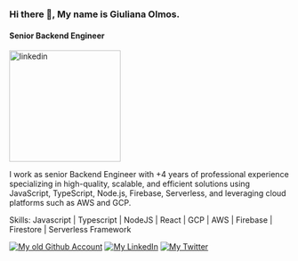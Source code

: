 ### Hi there 👋, My name is Giuliana Olmos.
#### Senior Backend Engineer

<img src='https://i.ibb.co/wg316p3/pi89ei6-B-400x400.jpg' alt='linkedin' height='200' >

I work as senior Backend Engineer with +4 years of professional experience specializing in high-quality, scalable, and efficient solutions using JavaScript, TypeScript, Node.js, Firebase, Serverless, and leveraging cloud platforms such as AWS and GCP.


Skills: Javascript | Typescript | NodeJS | React | GCP | AWS | Firebase | Firestore | Serverless Framework

[![My old Github Account](https://skillicons.dev/icons?i=linkedin)](https://github.com/GiulianaOlmos)
[![My LinkedIn](https://skillicons.dev/icons?i=github)](https://www.linkedin.com/in/giulianaevangelinaolmos)
[![My Twitter](https://skillicons.dev/icons?i=twitter)](https://twitter.com/GiulianaEOlmos)
